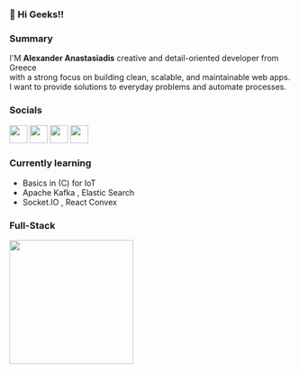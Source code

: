 ### 👋 Hi Geeks!!


###  Summary

I'M **Alexander Anastasiadis** creative and detail-oriented developer from Greece <br/> with a strong focus on building clean, scalable, and maintainable web apps. <br/>I want to provide solutions to everyday problems and automate processes.

### Socials

<a href="https://linkedin.com/in/nastasagr" target="_blank"><img width="32px" src="https://skillicons.dev/icons?i=linkedin"></a>  <a href="mailto:alexanastagr@gmail.com" target="_blank"><img width="32px" src="https://skillicons.dev/icons?i=discord"></a> <a href="mailto:alexanastagr@gmail.com" target="_blank"><img width="32px" src="https://skillicons.dev/icons?i=gmail"></a>  <a href="nastasagr.github.io" target="_blank"><img width="32px" src="https://skillicons.dev/icons?i=github"></a>

### Currently learning
- Basics in (C) for IoT
- Apache Kafka , Elastic Search
- Socket.IO , React Convex

###  Full-Stack

<img width="220px" src="https://skillicons.dev/icons?i=firebase,next,tauri,react,graphql,redux,prisma,tailwindcss,alpinejs,mysql,php,bash,ts,docker,arduino,wordpress,git,astro&perline=6">
